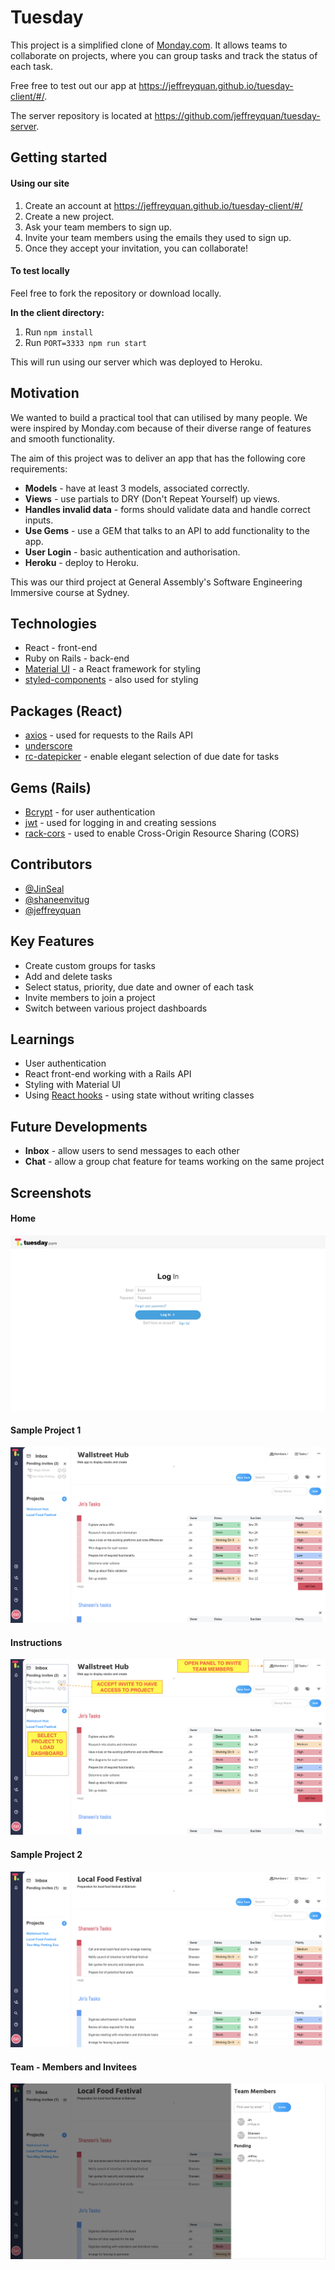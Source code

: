 # Tuesday

This project is a simplified clone of [Monday.com](https://monday.com/). It allows teams to collaborate on projects, where you can group tasks and track the status of each task.

Free free to test out our app at https://jeffreyquan.github.io/tuesday-client/#/.

The server repository is located at https://github.com/jeffreyquan/tuesday-server.

## Getting started

#### Using our site

1. Create an account at https://jeffreyquan.github.io/tuesday-client/#/
2. Create a new project.
3. Ask your team members to sign up.
4. Invite your team members using the emails they used to sign up.
5. Once they accept your invitation, you can collaborate!


#### To test locally
Feel free to fork the repository or download locally.

**In the client directory:**
1. Run `npm install`
2. Run `PORT=3333 npm run start`

This will run using our server which was deployed to Heroku.

## Motivation

We wanted to build a practical tool that can utilised by many people. We were inspired by Monday.com because of their diverse range of features and smooth functionality.

The aim of this project was to deliver an app that has the following core requirements:
* **Models** - have at least 3 models, associated correctly.
* **Views** - use partials to DRY (Don't Repeat Yourself) up views.
* **Handles invalid data** - forms should validate data and handle correct inputs.
* **Use Gems** - use a GEM that talks to an API to add functionality to the app.
* **User Login** - basic authentication and authorisation.
* **Heroku** - deploy to Heroku.

This was our third project at General Assembly's Software Engineering Immersive course at Sydney.

## Technologies

* React - front-end
* Ruby on Rails - back-end
* [Material UI](https://material-ui.com/) - a React framework for styling
* [styled-components](https://www.styled-components.com/) - also used for styling

## Packages (React)
* [axios](https://github.com/axios/axios) - used for requests to the Rails API
* [underscore](https://underscorejs.org/)
* [rc-datepicker](https://github.com/buildo/rc-datepicker) - enable elegant selection of due date for tasks

## Gems (Rails)
* [Bcrypt](https://github.com/codahale/bcrypt-ruby) - for user authentication
* [jwt](https://github.com/jwt/ruby-jwt) - used for logging in and creating sessions
* [rack-cors](https://github.com/cyu/rack-cors) - used to enable Cross-Origin Resource Sharing (CORS)

## Contributors

* [@JinSeal](https://github.com/JinSeal/)
* [@shaneenvitug](https://github.com/shaneenvitug)
* [@jeffreyquan](https://github.com/jeffreyquan)

## Key Features

* Create custom groups for tasks
* Add and delete tasks
* Select status, priority, due date and owner of each task
* Invite members to join a project
* Switch between various project dashboards

## Learnings

* User authentication
* React front-end working with a Rails API
* Styling with Material UI
* Using [React hooks](https://reactjs.org/docs/hooks-intro.html) - using state without writing classes

## Future Developments

* **Inbox** - allow users to send messages to each other
* **Chat** - allow a group chat feature for teams working on the same project

## Screenshots


#### Home
![Home Page](/screenshots/tuesday-home.png)

#### Sample Project 1
![Project 1 - Wallstreet Hub](/screenshots/tuesday-project-1.png)

#### Instructions
![Instructions](/screenshots/instructions.png)

#### Sample Project 2
![Project 2 - Local Food Festival](/screenshots/tuesday-project-2.png)

#### Team - Members and Invitees
![Team Members and Invitees](/screenshots/tuesday-team.png)
